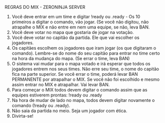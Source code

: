 REGRAS DO MIX - ZERONINJA SERVER

1. Você deve entrar em um time e digitar !ready ou .ready - Os 10 primeiros a digitar o comando, vão jogar. (Se você não digitou, não atrapalhe o MIX e não entre em nem uma equipe, se não, leva BAN.
2. Você deve votar no mapa que gostaria de jogar na votação.
3. Você deve votar no capitão da partida. Ele que vai escolher os jogadores.
4. Os capitães escolhem os jogadores que iram jogar (os que digitaram o comando). Lembre-se do nome do seu capitão para entrar no time certo na hora da mudança do mapa. (Se errar o time, leva BAN)
5. O sistema vai mudar para o mapa votado e irá esperar que todos os jogadores entrem nos seus times. Não erre seu time, o nome do capitão fica na parte superior. Se você errar o time, poderá levar BAN PERMANENTE por atrapalhar o MIX. Se você não foi escolhido e mesmo assim entrar no MIX e atrapalhar. Vai levar BAN.
6. Para começar o MIX todos devem digitar o comando assim que as equipes estiverem prontas: !ready ou .ready
7. Na hora de mudar de lado no mapa, todos devem digitar novamente o comando (!ready ou .ready).
8. Não saia da partida no meio. Seja um jogador com ética.
9. Divirta-se!
